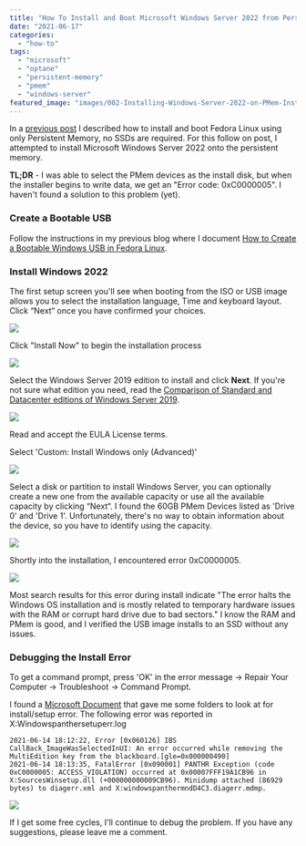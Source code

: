```yaml
---
title: "How To Install and Boot Microsoft Windows Server 2022 from Persistent Memory (or not)"
date: "2021-06-17"
categories: 
  - "how-to"
tags: 
  - "microsoft"
  - "optane"
  - "persistent-memory"
  - "pmem"
  - "windows-server"
featured_image: "images/002-Installing-Windows-Server-2022-on-PMem-Install-Now-1.jpg"
---
```


In a [previous post](https://stevescargall.com/2021/06/07/how-to-boot-linux-from-intel-optane-persistent-memory/) I described how to install and boot Fedora Linux using only Persistent Memory, no SSDs are required. For this follow on post, I attempted to install Microsoft Windows Server 2022 onto the persistent memory.

**TL;DR** - I was able to select the PMem devices as the install disk, but when the installer begins to write data, we get an "Error code: 0xC0000005". I haven't found a solution to this problem (yet).

### Create a Bootable USB

Follow the instructions in my previous blog where I document [How to Create a Bootable Windows USB in Fedora Linux](https://stevescargall.com/2019/05/20/how-to-create-a-bootable-windows-usb-in-fedora-linux/).

### Install Windows 2022

The first setup screen you'll see when booting from the ISO or USB image allows you to select the installation language, Time and keyboard layout. Click “Next“ once you have confirmed your choices.

![](images/001-Installing-Windows-Server-2022-on-PMem-Select-Language.jpg)

Click "Install Now" to begin the installation process

![](images/002-Installing-Windows-Server-2022-on-PMem-Install-Now-1.jpg)

Select the Windows Server 2019 edition to install and click **Next**. If you're not sure what edition you need, read the [Comparison of Standard and Datacenter editions of Windows Server 2019](https://docs.microsoft.com/en-us/windows-server/get-started-19/editions-comparison-19).

![](images/002-Installing-Windows-Server-2022-on-PMem-Select-OS-Type.jpg)

Read and accept the EULA License terms.

Select 'Custom: Install Windows only (Advanced)'

![](images/005-Windows-Server-2019-Install-Standard-or-Advanced-Install-Type.jpg)

Select a disk or partition to install Windows Server, you can optionally create a new one from the available capacity or use all the available capacity by clicking “Next“. I found the 60GB PMem Devices listed as 'Drive 0' and 'Drive 1'. Unfortunately, there's no way to obtain information about the device, so you have to identify using the capacity.

![](images/005-Installing-Windows-Server-2022-on-PMem-Select-Disk.jpg)

Shortly into the installation, I encountered error 0xC0000005.

![](images/007-Windows-Server-2019-Install-Install-Error-0xC0000005.jpg)

Most search results for this error during install indicate "The error halts the Windows OS installation and is mostly related to temporary hardware issues with the RAM or corrupt hard drive due to bad sectors." I know the RAM and PMem is good, and I verified the USB image installs to an SSD without any issues.

### Debugging the Install Error

To get a command prompt, press 'OK' in the error message -> Repair Your Computer -> Troubleshoot -> Command Prompt.

I found a [Microsoft Document](https://docs.microsoft.com/en-us/troubleshoot/windows-client/deployment/windows-setup-log-file-locations) that gave me some folders to look at for install/setup error. The following error was reported in X:Windowspanthersetuperr.log

```
2021-06-14 18:12:22, Error [0x060126] IBS CallBack_ImageWasSelectedInUI: An error occurred while removing the MultiEdition key from the blackboard.[gle=0x000000490]
2021-06-14 18:13:35, FatalError [0x090001] PANTHR Exception (code 0xC0000005: ACCESS_VIOLATION) occurred at 0x00007FFF19A1CB96 in X:SourcesWinsetup.dll (+000000000009CB96). Minidump attached (86929 bytes) to diagerr.xml and X:windowspanthermndD4C3.diagerr.mdmp.
```

![](images/008-Windows-Server-2019-Install-Debug-Setup-Log-1024x767.jpg)

If I get some free cycles, I'll continue to debug the problem. If you have any suggestions, please leave me a comment.
